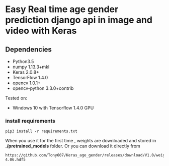 # Easy Real time age gender prediction django api in image and video with Keras


## Dependencies
- Python3.5
- numpy 1.13.3+mkl
- Keras 2.0.8+
- TensorFlow 1.4.0
- opencv 1.0.1+
- opencv-python 3.3.0+contrib

Tested on:
- Windows 10 with Tensorflow 1.4.0 GPU

### install requirements
```
pip3 install -r requirements.txt
```

When you use it for the first time , weights are downloaded and stored in **./pretrained_models** folder.
Or you can download it directly from
```
https://github.com/Tony607/Keras_age_gender/releases/download/V1.0/weights.18-4.06.hdf5
```

